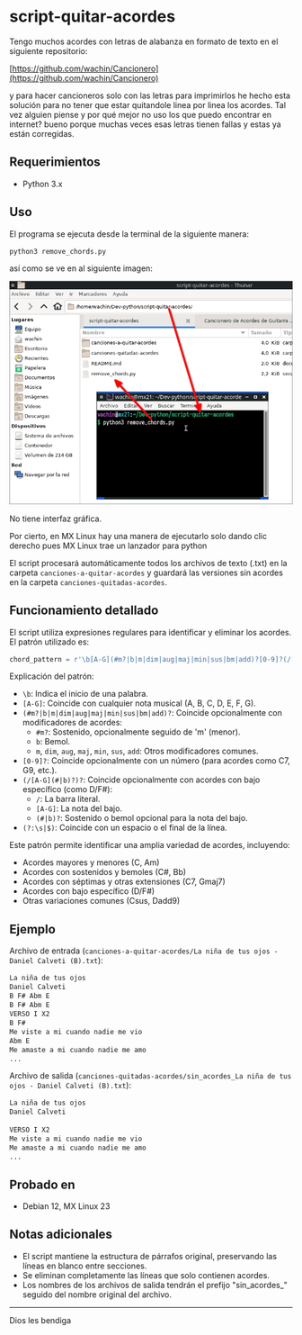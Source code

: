 
# script-quitar-acordes
Tengo muchos acordes con letras de alabanza en formato de texto en el siguiente repositorio:

[https://github.com/wachin/Cancionero](https://github.com/wachin/Cancionero)

y para hacer cancioneros solo con las letras para imprimirlos he hecho esta solución para no tener que estar quitandole linea por linea los acordes. Tal vez alguien piense y por qué mejor no uso los que puedo encontrar en internet? bueno porque muchas veces esas letras tienen fallas y estas ya están corregidas.

## Requerimientos

- Python 3.x

## Uso

El programa se ejecuta desde la terminal de la siguiente manera:

```
python3 remove_chords.py
```

así como se ve en al siguiente imagen:

![](src/vx_images/20240730-233639-terminal-abierta-en-la-carpeta-del-codigo.png)

No tiene interfaz gráfica.

Por cierto, en MX Linux hay una manera de ejecutarlo solo dando clic derecho pues MX Linux trae un lanzador para python

 El script procesará automáticamente todos los archivos de texto (.txt) en la carpeta `canciones-a-quitar-acordes` y guardará las versiones sin acordes en la carpeta `canciones-quitadas-acordes`.

## Funcionamiento detallado

El script utiliza expresiones regulares para identificar y eliminar los acordes. El patrón utilizado es:

```python
chord_pattern = r'\b[A-G](#m?|b|m|dim|aug|maj|min|sus|bm|add)?[0-9]?(/[A-G](#|b)?)?(?:\s|$)'
```

Explicación del patrón:

- `\b`: Indica el inicio de una palabra.
- `[A-G]`: Coincide con cualquier nota musical (A, B, C, D, E, F, G).
- `(#m?|b|m|dim|aug|maj|min|sus|bm|add)?`: Coincide opcionalmente con modificadores de acordes:
  - `#m?`: Sostenido, opcionalmente seguido de 'm' (menor).
  - `b`: Bemol.
  - `m`, `dim`, `aug`, `maj`, `min`, `sus`, `add`: Otros modificadores comunes.
- `[0-9]?`: Coincide opcionalmente con un número (para acordes como C7, G9, etc.).
- `(/[A-G](#|b)?)?`: Coincide opcionalmente con acordes con bajo específico (como D/F#):
  - `/`: La barra literal.
  - `[A-G]`: La nota del bajo.
  - `(#|b)?`: Sostenido o bemol opcional para la nota del bajo.
- `(?:\s|$)`: Coincide con un espacio o el final de la línea.

Este patrón permite identificar una amplia variedad de acordes, incluyendo:
- Acordes mayores y menores (C, Am)
- Acordes con sostenidos y bemoles (C#, Bb)
- Acordes con séptimas y otras extensiones (C7, Gmaj7)
- Acordes con bajo específico (D/F#)
- Otras variaciones comunes (Csus, Dadd9)

## Ejemplo

Archivo de entrada (`canciones-a-quitar-acordes/La niña de tus ojos - Daniel Calveti (B).txt`):

```
La niña de tus ojos
Daniel Calveti
B F# Abm E
B F# Abm E
VERSO I X2
B F#
Me viste a mi cuando nadie me vio
Abm E
Me amaste a mi cuando nadie me amo
...
```

Archivo de salida (`canciones-quitadas-acordes/sin_acordes_La niña de tus ojos - Daniel Calveti (B).txt`):

```
La niña de tus ojos
Daniel Calveti

VERSO I X2
Me viste a mi cuando nadie me vio
Me amaste a mi cuando nadie me amo
...
```

## Probado en

- Debian 12, MX Linux 23

## Notas adicionales

- El script mantiene la estructura de párrafos original, preservando las líneas en blanco entre secciones.
- Se eliminan completamente las líneas que solo contienen acordes.
- Los nombres de los archivos de salida tendrán el prefijo "sin_acordes_" seguido del nombre original del archivo.

---
Dios les bendiga
